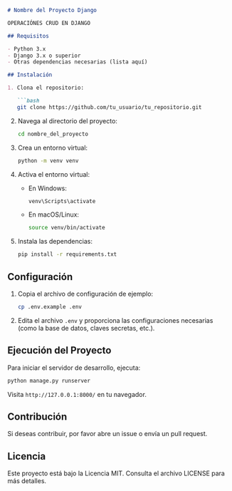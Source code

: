 ```markdown
# Nombre del Proyecto Django

OPERACIÓNES CRUD EN DJANGO

## Requisitos

- Python 3.x
- Django 3.x o superior
- Otras dependencias necesarias (lista aquí)

## Instalación

1. Clona el repositorio:

   ```bash
   git clone https://github.com/tu_usuario/tu_repositorio.git
   ```

2. Navega al directorio del proyecto:

   ```bash
   cd nombre_del_proyecto
   ```

3. Crea un entorno virtual:

   ```bash
   python -m venv venv
   ```

4. Activa el entorno virtual:

   - En Windows:

     ```bash
     venv\Scripts\activate
     ```

   - En macOS/Linux:

     ```bash
     source venv/bin/activate
     ```

5. Instala las dependencias:

   ```bash
   pip install -r requirements.txt
   ```

## Configuración

1. Copia el archivo de configuración de ejemplo:

   ```bash
   cp .env.example .env
   ```

2. Edita el archivo `.env` y proporciona las configuraciones necesarias (como la base de datos, claves secretas, etc.).

## Ejecución del Proyecto

Para iniciar el servidor de desarrollo, ejecuta:

```bash
python manage.py runserver
```

Visita `http://127.0.0.1:8000/` en tu navegador.

## Contribución

Si deseas contribuir, por favor abre un issue o envía un pull request.

## Licencia

Este proyecto está bajo la Licencia MIT. Consulta el archivo LICENSE para más detalles.
```